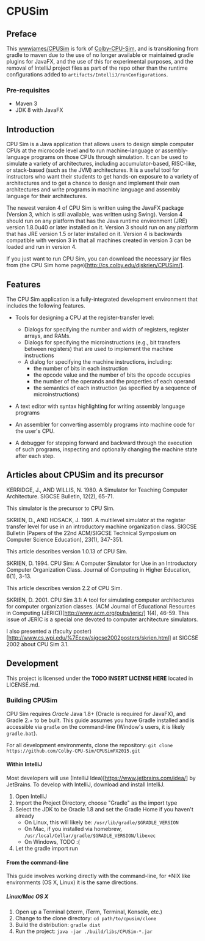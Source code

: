# CPUSim
     
## Preface

This [wwwjames/CPUSim](https://github.com/wwwjames/CPUSim) is fork of [Colby-CPU-Sim](https://github.com/Colby-CPU-Sim/CPUSim.git), 
and is transitioning from gradle to maven due to the use of no longer available or maintained gradle plugins for JavaFX, and
the use of this for experimental purposes, and the removal of IntelliJ project files as part of the repo other than 
the runtime configurations added to `artifacts/IntelliJ/runConfigurations`.

### Pre-requisites

- Maven 3
- JDK 8 with JavaFX

## Introduction

CPU Sim is a Java application that allows users to design simple computer CPUs at the microcode level and to run 
machine-language or assembly-language programs on those CPUs through simulation. It can be used to simulate a variety 
of architectures, including accumulator-based, RISC-like, or stack-based (such as the JVM) architectures. It is a useful 
tool for instructors who want their students to get hands-on exposure to a variety of architectures and to get a chance 
to design and implement their own architectures and write programs in machine language and assembly language for their 
architectures.

The newest version 4 of CPU Sim is written using the JavaFX package (Version 3, which is still available, was written 
using Swing). Version 4 should run on any platform that has the Java runtime environment (JRE) version 1.8.0u40 or later 
installed on it. Version 3 should run on any platform that has JRE version 1.5 or later installed on it. Version 4 is 
backwards compatible with version 3 in that all machines created in version 3 can be loaded and run in version 4.

If you just want to run CPU Sim, you can download the necessary jar files from (the CPU Sim home page)[http://cs.colby.edu/djskrien/CPUSim/].

## Features

The CPU Sim application is a fully-integrated development environment that includes the following features.

* Tools for designing a CPU at the register-transfer level:
    - Dialogs for specifying the number and width of registers, register arrays, and RAMs.
    - Dialogs for specifying the microinstructions (e.g., bit transfers between registers) that are used to implement the
      machine instructions
    - A dialog for specifying the machine instructions, including:
      * the number of bits in each instruction
      * the opcode value and the number of bits the opcode occupies
      * the number of the operands and the properties of each operand
      * the semantics of each instruction (as specified by a sequence of microinstructions)
      
* A text editor with syntax highlighting for writing assembly language programs
* An assembler for converting assembly programs into machine code for the user's CPU.
* A debugger for stepping forward and backward through the execution of such programs, inspecting and optionally 
  changing the machine state after each step.
  
## Articles about CPUSim and its precursor

KERRIDGE, J., AND WILLIS, N. 1980. A Simulator for Teaching Computer Architecture. SIGCSE Bulletin, 12(2), 65-71.

This simulator is the precursor to CPU Sim.

SKRIEN, D., AND HOSACK, J. 1991. A multilevel simulator at the register transfer level for use in an introductory 
machine organization class. SIGCSE Bulletin (Papers of the 22nd ACM/SIGCSE Technical Symposium on Computer Science 
Education), 23(1), 347-351.

This article describes version 1.0.13 of CPU Sim.

SKRIEN, D. 1994. CPU Sim: A Computer Simulator for Use in an Introductory Computer Organization Class. 
Journal of Computing in Higher Education, 6(1), 3-13.

This article describes version 2.2 of CPU Sim.

SKRIEN, D. 2001. CPU Sim 3.1: A tool for simulating computer architectures for computer organization classes. 
(ACM Journal of Educational Resources in Computing (JERIC))[http://www.acm.org/pubs/jeric/] 1(4), 46-59. 
This issue of JERIC is a special one devoted to computer architecture simulators.

I also presented a (faculty poster)[http://www.cs.wpi.edu/%7Ecew/sigcse2002posters/skrien.html] at SIGCSE 2002 about 
CPU Sim 3.1. 

## Development

This project is licensed under the **TODO INSERT LICENSE HERE** located in LICENSE.md. 

### Building CPUSim

CPU Sim requires *Oracle* Java 1.8+ (Oracle is required for JavaFX), and Gradle 2.+ to be built. This guide assumes you 
have Gradle installed and is accessible via `gradle` on the command-line (Window's users, it is likely `gradle.bat`). 

For all development environments, clone the repository: `git clone https://github.com/Colby-CPU-Sim/CPUSimFX2015.git`

#### Within IntelliJ

Most developers will use (IntelliJ Idea)[https://www.jetbrains.com/idea/] by JetBrains. To develop with IntelliJ, 
download and install IntelliJ. 

1. Open IntelliJ
2. Import the Project Directory, choose "Gradle" as the import type
3. Select the JDK to be Oracle 1.8 and set the Gradle Home if you haven't already
    * On Linux, this will likely be: `/usr/lib/gradle/$GRADLE_VERSION`
    * On Mac, if you installed via homebrew, `/usr/local/Cellar/gradle/$GRADLE_VERSION/libexec`
    * On Windows, TODO :(
4. Let the gradle import run

#### From the command-line

This guide involves working directly with the command-line, for *NIX like environments (OS X, Linux) it is the same 
directions. 

##### Linux/Mac OS X

1. Open up a Terminal (xterm, iTerm, Terminal, Konsole, etc.)
2. Change to the clone directory: `cd path/to/cpusim/clone`
3. Build the distribution: `gradle dist`
4. Run the project: `java -jar ./build/libs/CPUSim-*.jar`

